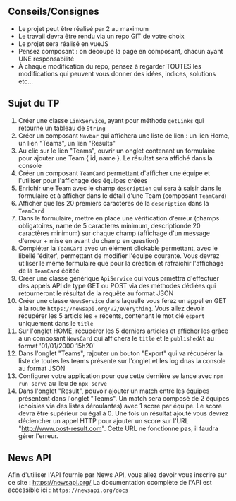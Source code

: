 ## Conseils/Consignes

- Le projet peut être réalisé par 2 au maximum
- Le travail devra être rendu via un repo GIT de votre choix
- Le projet sera réalisé en vueJS
- Pensez composant : on découpe la page en composant, chacun ayant UNE responsabilité
- À chaque modification du repo, pensez à regarder TOUTES les modifications qui peuvent vous donner des idées, indices, solutions etc...

## Sujet du TP

1) Créer une classe `LinkService`, ayant pour méthode `getLinks` qui retourne un tableau de `String`
2) Créer un composant `Navbar` qui affichera une liste de lien : un lien Home, un lien "Teams", un lien "Results"
3) Au clic sur le lien "Teams", ouvrir un onglet contenant un formulaire pour ajouter une Team { id, name }. Le résultat sera affiché dans la console
4) Créer un composant `TeamCard` permettant d'afficher une équipe et l'utiliser pour l'affichage des équipes créées
5) Enrichir une Team avec le champ `description` qui sera à saisir dans le formulaire et à afficher dans le détail d'une Team (composant `TeamCard`)
6) Afficher que les 20 premiers caractères de la `description` dans la `TeamCard`
7) Dans le formulaire, mettre en place une vérification d'erreur (champs obligatoires, name de 5 caractères minimum, descriptionde 20 caractères minimum) sur chaque champ (affichage d'un message d'erreur + mise en avant du champ en question)
8) Compléter la `TeamCard` avec un élément clickable permettant, avec le libellé 'éditer', permettant de modifier l'équipe courante. Vous devrez utiliser le même formulaire que pour la création et rafraichir l'affichage de la `TeamCard` éditée
9) Créer une classe générique `ApiService` qui vous prmettra d'effectuer des appels API de type GET ou POST via des méthodes dédiées qui retourneront le résultat de la requête au format JSON
10) Créer une classe `NewsService` dans laquelle vous ferez un appel en GET à la route `https://newsapi.org/v2/everything`. Vous allez devoir récupérer les 5 articls les + récents, contenant le mot clé `esport` uniquement dans le `title`
11) Sur l'onglet HOME, récupérer les 5 derniers articles et afficher les grâce à un composant `NewsCard` qui affichera le `title` et le `publishedAt` au format '01/01/2000 15h20'
12) Dans l'onglet "Teams", rajouter un bouton "Export" qui va récupérer la liste de toutes les teams présente sur l'onglet et les log dnas la console au format JSON
13) Configurer votre application pour que cette dernière se lance avec `npm run serve` au lieu de `npx serve`
14) Dans l'onglet "Result", pouvoir ajouter un match entre les équipes présentent dans l'onglet "Teams". Un match sera composé de 2 équipes (choisies via des listes déroulantes) avec 1 score par équipe. Le score devra être supérieur ou égal à 0. Une fois un résultat ajouté vous devrez déclencher un appel HTTP pour ajouter un score sur l'URL "http://www.post-result.com". Cette URL ne fonctionne pas, il faudra gérer l'erreur.

## News API

Afin d'utiliser l'API fournie par News API, vous allez devoir vous inscrire sur ce site : https://newsapi.org/
La documentation ccomplète de l'API est accessible ici : `https://newsapi.org/docs`
